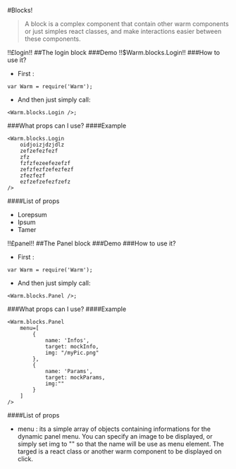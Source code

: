 #Blocks!
> A block is a complex component that contain other warm components or just simples react classes, and make interactions easier between these components.


!!£login!!
##The login block
###Demo
!!$Warm.blocks.Login!!
###How to use it?
- First :
```
var Warm = require('Warm');
```

- And then just simply call:
```
<Warm.blocks.Login />;
```

###What props can I use?
####Example
```
<Warm.blocks.Login
	oidjoizjdzjdlz
	zefzefezfezf
	zfz
	fzfzfezeefezefzf
	zefzfezfzefezfezf
	zfezfezf
	ezfzefzefezfzefz
/>
```
####List of props
- Lorepsum
- Ipsum
- Tamer

!!£panel!!
##The Panel block
###Demo
###How to use it?
- First :
```
var Warm = require('Warm');
```

- And then just simply call:
```
<Warm.blocks.Panel />;
```

###What props can I use?
####Example
```
<Warm.blocks.Panel
	menu=[
        {
            name: 'Infos',
            target: mockInfo,
            img: "/myPic.png"
        },
        {
            name: 'Params',
            target: mockParams,
            img:""
        }
    ]
/>
```
####List of props
- menu : its a simple array of objects containing informations for the dynamic panel menu. You can specify an image to be displayed, or simply set img to "" so that the name will be use as menu element. The targed is a react class or another warm component to be displayed on click.
